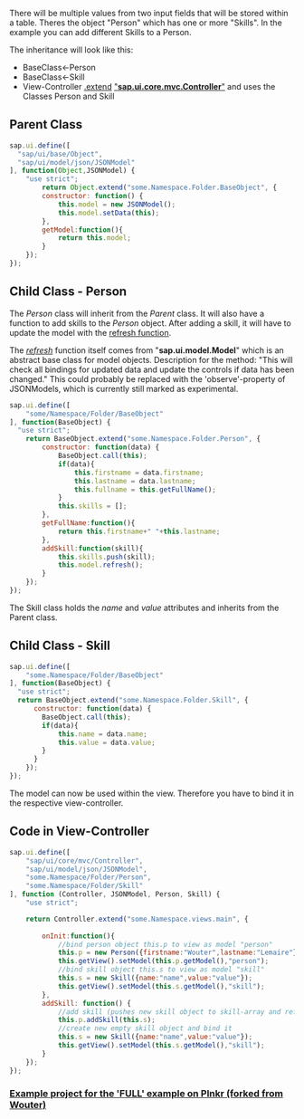 There will be multiple values from two input fields that will be stored within a table. Theres the object "Person" which has one or more "Skills". In the example you can add different Skills to a Person.

The inheritance will look like this:

* BaseClass<-Person
* BaseClass<-Skill
* View-Controller [.extend](https://sapui5.hana.ondemand.com/#/api/sap.ui.base.Object/methods/sap.ui.base.Object.extend) ["__sap.ui.core.mvc.Controller__"](https://sapui5.hana.ondemand.com/#/api/sap.ui.core.mvc.Controller) and uses the Classes Person and Skill

## Parent Class
```javascript
sap.ui.define([
  "sap/ui/base/Object",
  "sap/ui/model/json/JSONModel"
], function(Object,JSONModel) {
    "use strict";
        return Object.extend("some.Namespace.Folder.BaseObject", {
        constructor: function() {
            this.model = new JSONModel();
            this.model.setData(this);
        },
        getModel:function(){
            return this.model;
        }
    });
});
```
## Child Class - Person

The _Person_ class will inherit from the _Parent_ class. It will also have a function to add skills to the _Person_ object. After adding a skill, it will have to update the model with the [refresh function](https://sapui5.hana.ondemand.com/#/api/sap.ui.model.Model%23methods/refresh). 

The [_refresh_]((https://sapui5.hana.ondemand.com/#/api/sap.ui.model.Model%23methods/refresh)) function itself comes from "__sap.ui.model.Model__" which is an abstract base class for model objects. Description for the method: "This will check all bindings for updated data and update the controls if data has been changed." 
This could probably be replaced with the 'observe'-property of JSONModels, which is currently still marked as experimental.

```javascript
sap.ui.define([
    "some/Namespace/Folder/BaseObject"
], function(BaseObject) {
  "use strict";
    return BaseObject.extend("some.Namespace.Folder.Person", {
        constructor: function(data) {
            BaseObject.call(this);
            if(data){
                this.firstname = data.firstname;
                this.lastname = data.lastname;
                this.fullname = this.getFullName();
            }
            this.skills = [];
        },
        getFullName:function(){
            return this.firstname+" "+this.lastname;
        },
        addSkill:function(skill){
            this.skills.push(skill);
            this.model.refresh();
        }
    });
});
```

The Skill class holds the _name_ and _value_ attributes and inherits from the Parent class.

## Child Class - Skill
```javascript
sap.ui.define([
    "some.Namespace/Folder/BaseObject"
], function(BaseObject) {
  "use strict";
  return BaseObject.extend("some.Namespace.Folder.Skill", {
      constructor: function(data) {
        BaseObject.call(this);
        if(data){
            this.name = data.name;
            this.value = data.value;
        }
      }
    });
});
```

The model can now be used within the view. Therefore you have to bind it in the respective view-controller. 

## Code in View-Controller
```javascript
sap.ui.define([
    "sap/ui/core/mvc/Controller",
    "sap/ui/model/json/JSONModel",
    "some.Namespace/Folder/Person",
    "some.Namespace/Folder/Skill"
], function (Controller, JSONModel, Person, Skill) {
    "use strict";

    return Controller.extend("some.Namespace.views.main", {
      
        onInit:function(){ 	
            //bind person object this.p to view as model "person"
            this.p = new Person({firstname:"Wouter",lastname:"Lemaire"});
            this.getView().setModel(this.p.getModel(),"person");
            //bind skill object this.s to view as model "skill"
            this.s = new Skill({name:"name",value:"value"});
            this.getView().setModel(this.s.getModel(),"skill");
        },
        addSkill: function() {
            //add skill (pushes new skill object to skill-array and refresh the model)
            this.p.addSkill(this.s);
            //create new empty skill object and bind it 
            this.s = new Skill({name:"name",value:"value"});
            this.getView().setModel(this.s.getModel(),"skill");
        }
    });
});
```

### [Example project for the 'FULL' example on Plnkr (forked from Wouter)](http://next.plnkr.co/plunk/2F14DX7zA3tqnPrh)